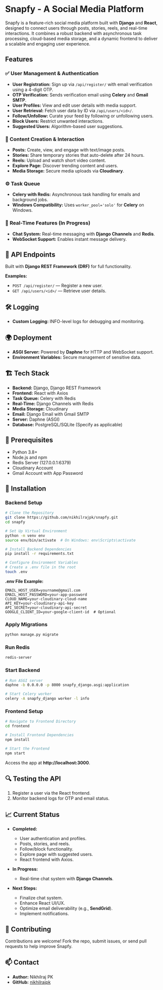 # Snapfy - A Social Media Platform

Snapfy is a feature-rich social media platform built with **Django** and **React**, designed to connect users through posts, stories, reels, and real-time interactions. It combines a robust backend with asynchronous task processing, cloud-based media storage, and a dynamic frontend to deliver a scalable and engaging user experience.

## Features

### ✅ **User Management & Authentication**
- **User Registration:** Sign up via `/api/register/` with email verification using a 4-digit OTP.
- **OTP Verification:** Sends verification email using **Celery** and **Gmail SMTP**.
- **User Profiles:** View and edit user details with media support.
- **User Retrieval:** Fetch user data by ID via `/api/users/<id>/`.
- **Follow/Unfollow:** Curate your feed by following or unfollowing users.
- **Block Users:** Restrict unwanted interactions.
- **Suggested Users:** Algorithm-based user suggestions.

### 📸 **Content Creation & Interaction**
- **Posts:** Create, view, and engage with text/image posts.
- **Stories:** Share temporary stories that auto-delete after 24 hours.
- **Reels:** Upload and watch short video content.
- **Explore Page:** Discover trending content and users.
- **Media Storage:** Secure media uploads via **Cloudinary**.

### ⚙️ **Task Queue**
- **Celery with Redis:** Asynchronous task handling for emails and background jobs.
- **Windows Compatibility:** Uses `worker_pool='solo'` for **Celery** on Windows.

### 💬 **Real-Time Features (In Progress)**
- **Chat System:** Real-time messaging with **Django Channels** and **Redis**.
- **WebSocket Support:** Enables instant message delivery.

## 🔗 **API Endpoints**
Built with **Django REST Framework (DRF)** for full functionality.

**Examples:**
- `POST /api/register/` — Register a new user.
- `GET /api/users/<id>/` — Retrieve user details.

## 🛠️ **Logging**
- **Custom Logging:** INFO-level logs for debugging and monitoring.

## 🌍 **Deployment**
- **ASGI Server:** Powered by **Daphne** for HTTP and WebSocket support.
- **Environment Variables:** Secure management of sensitive data.

## 🏗️ **Tech Stack**
- **Backend:** Django, Django REST Framework
- **Frontend:** React with Axios
- **Task Queue:** Celery with Redis
- **Real-Time:** Django Channels with Redis
- **Media Storage:** Cloudinary
- **Email:** Django Email with Gmail SMTP
- **Server:** Daphne (ASGI)
- **Database:** PostgreSQL/SQLite (Specify as applicable)

## 🛑 **Prerequisites**
- Python 3.8+
- Node.js and npm
- Redis Server (127.0.0.1:6379)
- Cloudinary Account
- Gmail Account with App Password

## 🔨 **Installation**

### Backend Setup
```bash
# Clone the Repository
git clone https://github.com/nikhilrajpk/snapfy.git
cd snapfy

# Set Up Virtual Environment
python -m venv env
source env/bin/activate  # On Windows: env\Scripts\activate

# Install Backend Dependencies
pip install -r requirements.txt

# Configure Environment Variables
# Create a .env file in the root
touch .env
```
**.env File Example:**
```env
EMAIL_HOST_USER=yourname@gmail.com
EMAIL_HOST_PASSWORD=your-app-password
CLOUD_NAME=your-cloudinary-cloud-name
API_KEY=your-cloudinary-api-key
API_SECRET=your-cloudinary-api-secret
GOOGLE_CLIENT_ID=your-google-client-id  # Optional
```

### Apply Migrations
```bash
python manage.py migrate
```

### Run Redis
```bash
redis-server
```

### Start Backend
```bash
# Run ASGI server
daphne -b 0.0.0.0 -p 8000 snapfy_django.asgi:application

# Start Celery worker
celery -A snapfy_django worker -l info
```

### Frontend Setup
```bash
# Navigate to Frontend Directory
cd frontend

# Install Frontend Dependencies
npm install

# Start the Frontend
npm start
```
Access the app at **http://localhost:3000**.

## 🔍 **Testing the API**
1. Register a user via the React frontend.
2. Monitor backend logs for OTP and email status.

## 📈 **Current Status**
- **Completed:**
  - User authentication and profiles.
  - Posts, stories, and reels.
  - Follow/block functionality.
  - Explore page with suggested users.
  - React frontend with Axios.

- **In Progress:**
  - Real-time chat system with **Django Channels**.

- **Next Steps:**
  - Finalize chat system.
  - Enhance React UI/UX.
  - Optimize email deliverability (e.g., **SendGrid**).
  - Implement notifications.

## 🤝 **Contributing**
Contributions are welcome! Fork the repo, submit issues, or send pull requests to help improve Snapfy.

## 📫 **Contact**
- **Author:** Nikhilraj PK
- **GitHub:** [nikhilrajpk](https://github.com/nikhilrajpk)


